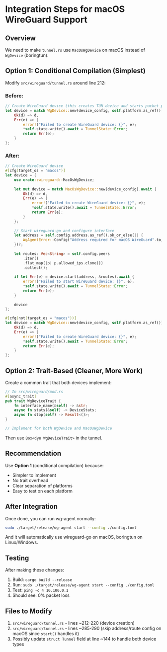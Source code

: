 # Integration Steps for macOS WireGuard Support

## Overview
We need to make `tunnel.rs` use `MacOsWgDevice` on macOS instead of `WgDevice` (boringtun).

## Option 1: Conditional Compilation (Simplest)

Modify `src/wireguard/tunnel.rs` around line 212:

### Before:
```rust
// Create WireGuard device (this creates TUN device and starts packet processing)
let device = match WgDevice::new(device_config, self.platform.as_ref()).await {
    Ok(d) => d,
    Err(e) => {
        error!("Failed to create WireGuard device: {}", e);
        *self.state.write().await = TunnelState::Error;
        return Err(e);
    }
};
```

### After:
```rust
// Create WireGuard device
#[cfg(target_os = "macos")]
let device = {
    use crate::wireguard::MacOsWgDevice;
    
    let mut device = match MacOsWgDevice::new(device_config).await {
        Ok(d) => d,
        Err(e) => {
            error!("Failed to create WireGuard device: {}", e);
            *self.state.write().await = TunnelState::Error;
            return Err(e);
        }
    };
    
    // Start wireguard-go and configure interface
    let address = self.config.address.as_ref().ok_or_else(|| {
        WgAgentError::Config("Address required for macOS WireGuard".to_string())
    })?;
    
    let routes: Vec<String> = self.config.peers
        .iter()
        .flat_map(|p| p.allowed_ips.clone())
        .collect();
    
    if let Err(e) = device.start(address, &routes).await {
        error!("Failed to start WireGuard device: {}", e);
        *self.state.write().await = TunnelState::Error;
        return Err(e);
    }
    
    device
};

#[cfg(not(target_os = "macos"))]
let device = match WgDevice::new(device_config, self.platform.as_ref()).await {
    Ok(d) => d,
    Err(e) => {
        error!("Failed to create WireGuard device: {}", e);
        *self.state.write().await = TunnelState::Error;
        return Err(e);
    }
};
```

## Option 2: Trait-Based (Cleaner, More Work)

Create a common trait that both devices implement:

```rust
// In src/wireguard/mod.rs
#[async_trait]
pub trait WgDeviceTrait {
    fn interface_name(&self) -> &str;
    async fn stats(&self) -> DeviceStats;
    async fn stop(self) -> Result<()>;
}

// Implement for both WgDevice and MacOsWgDevice
```

Then use `Box<dyn WgDeviceTrait>` in the tunnel.

## Recommendation

Use **Option 1** (conditional compilation) because:
- Simpler to implement
- No trait overhead
- Clear separation of platforms
- Easy to test on each platform

## After Integration

Once done, you can run wg-agent normally:
```bash
sudo ./target/release/wg-agent start --config ./config.toml
```

And it will automatically use wireguard-go on macOS, boringtun on Linux/Windows.

## Testing

After making these changes:
1. Build: `cargo build --release`
2. Run: `sudo ./target/release/wg-agent start --config ./config.toml`
3. Test: `ping -c 4 10.100.0.1`
4. Should see: 0% packet loss

## Files to Modify

1. `src/wireguard/tunnel.rs` - lines ~212-220 (device creation)
2. `src/wireguard/tunnel.rs` - lines ~285-290 (skip address/route config on macOS since `start()` handles it)
3. Possibly update `struct Tunnel` field at line ~144 to handle both device types
